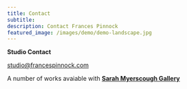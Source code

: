 ```yaml
---
title: Contact
subtitle: 
description: Contact Frances Pinnock
featured_image: /images/demo/demo-landscape.jpg
---
```

**Studio Contact**

<studio@francespinnock.com>


A number of works avaiable with **[Sarah Myerscough Gallery](https://www.sarahmyerscough.com/artists/151-frances-pinnock/)** 
